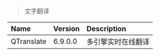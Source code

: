 > 文字翻译

| Name       | Version | Description        |
| :--------- | :------ | :----------------- |
| QTranslate | 6.9.0.0 | 多引擎实时在线翻译 |
